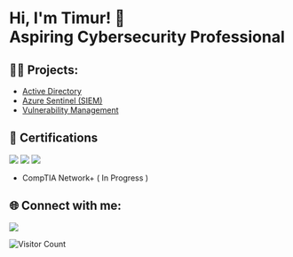 <h1>Hi, I'm Timur! 👋 <br/>Aspiring Cybersecurity Professional</a> </h1>

<h2>👨‍💻 Projects:</h2>

  - <a href="https://github.com/timuakhm/Active-Directory">Active Directory</a>
  - <a href="https://github.com/timuakhm/Azure-Sentinel-SIEM-/tree/main">Azure Sentinel (SIEM)</a>
  - <a href="https://github.com/timuakhm/Nessus-Vulnerability-Management">Vulnerability Management</a>
  
<h2>📝 Certifications</h2>

<div>
<img src="https://img.shields.io/badge/AWS_CCP-232F3E?style=for-the-badge&logo=amazonaws&logoColor=white" />
<img src="https://img.shields.io/badge/CompTIA_A+-E33E52?style=for-the-badge&logo=comptia&logoColor=white" />
<img src="https://img.shields.io/badge/CompTIA_Network+-00758F?style=for-the-badge&logo=comptia&logoColor=white" />

</div>

- CompTIA Network+ ( In Progress )

<h2> 🌐 Connect with me:</h2>

<a href="https://linkedin.com/in/timurakhmetshin/"><img src="https://img.shields.io/badge/LinkedIn-0077B5?style=for-the-badge&logo=linkedin&logoColor=white" /></a>

![Visitor Count](https://profile-counter.glitch.me/{timuakhm}/count.svg)
